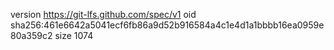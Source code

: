 version https://git-lfs.github.com/spec/v1
oid sha256:461e6642a5041ecf6fb86a9d52b916584a4c1e4d1a1bbbb16ea0959e80a359c2
size 1074
